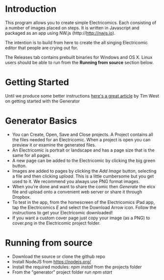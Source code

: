 # Introduction
This program allows you to create simple Electricomics. Each consisting of a number of images placed on steps.
It is written in Javascript and packaged as an app using NW.js (http://http://nwjs.io).

The intention is to build from here to create the all singing Electricomic editor that people are crying out for.

The Releases tab contains prebuilt binaries for Windows and OS X. Linux users should be able to run from the **Running from source** section below.

# Getting Started
Until we produce some better instructions [here's a great article](http://dangergeekuk.blogspot.co.uk/2015/09/how-to-make-electricomic.html) by Tim West on getting started with the Generator

# Generator Basics
- You can Create, Open, Save and Close projects. A Project contains all the files needed for an Electricomic. When a project is open you can preview it or examine the generated files.
- An Electricomic is portrait or landscape and has a page size that is the same for all pages.
- A new page can be added to the Electricomic by clicking the big green button.
- Images are added to pages by clicking the *Add Image* button, selecting a file and then clicking *upload*. This is a little cumbersome but you get used to it. We recommend you always use PNG format images.
- When you're done and want to share the comic then *Generate* the elcx file and upload onto a convenient web server or share it through Dropbox. 
- To test in the app, from the homescreen of the Electricomics iPad app, tap the Electricomics *E* and select the Download Arrow icon. Follow the instructions to get your Electricomic downloaded!
- If you want a custom cover page just copy your image (as a PNG) to cover.png in the Electricomic project folder.

# Running from source
- Download the source or clone the github repo
- Install NodeJS from https://nodejs.org/
- Install the required modules: _npm install_ from the projects folder
- From the "generator" project folder run _npm start_

